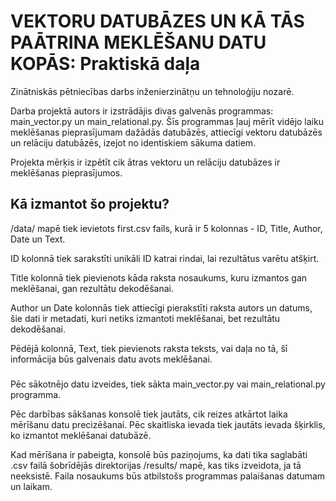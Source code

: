 
# VEKTORU DATUBĀZES UN KĀ TĀS PAĀTRINA MEKLĒŠANU DATU KOPĀS: Praktiskā daļa

Zinātniskās pētniecības darbs inženierzinātņu un tehnoloģiju nozarē.

Darba projektā autors ir izstrādājis divas galvenās programmas: main_vector.py un main_relational.py. Šīs programmas ļauj mērīt vidējo laiku meklēšanas pieprasījumam dažādās datubāzēs, attiecīgi vektoru datubāzēs un relāciju datubāzēs, izejot no identiskiem sākuma datiem.

Projekta mērķis ir izpētīt cik ātras vektoru un relāciju datubāzes ir meklēšanas pieprasījumos.

## Kā izmantot šo projektu?

/data/ mapē tiek ievietots first.csv fails, kurā ir 5 kolonnas - ID, Title, Author, Date un Text. 


ID kolonnā tiek sarakstīti unikāli ID katrai rindai, lai rezultātus varētu atšķirt. 

Title kolonnā tiek pievienots kāda raksta nosaukums, kuru izmantos gan meklēšanai, gan rezultātu dekodēšanai. 

Author un Date kolonnās tiek attiecīgi pierakstīti raksta autors un datums, šie dati ir metadati, kuri netiks izmantoti meklēšanai, bet rezultātu dekodēšanai. 

Pēdējā kolonnā, Text, tiek pievienots raksta teksts, vai daļa no tā, šī informācija būs galvenais datu avots meklēšanai.

###

Pēc sākotnējo datu izveides, tiek sākta main_vector.py vai main_relational.py programma.

Pēc darbības sākšanas konsolē tiek jautāts, cik reizes atkārtot laika mērīšanu datu precizēšanai. Pēc skaitliska ievada tiek jautāts ievada šķirklis, ko izmantot meklēšanai datubāzē. 

Kad mērīšana ir pabeigta, konsolē būs paziņojums, ka dati tika saglabāti .csv failā šobrīdējās direktorijas /results/ mapē, kas tiks izveidota, ja tā neeksistē. Faila nosaukums būs atbilstošs programmas palaišanas datumam un laikam. 

###

